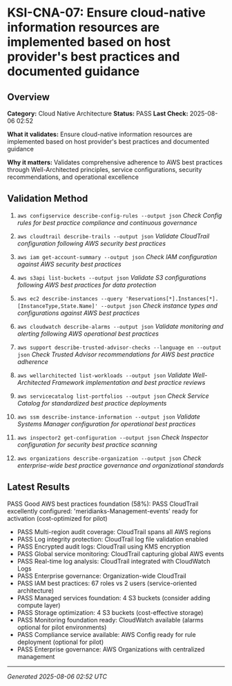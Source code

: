 # KSI-CNA-07: Ensure cloud-native information resources are implemented based on host provider's best practices and documented guidance

## Overview

**Category:** Cloud Native Architecture
**Status:** PASS
**Last Check:** 2025-08-06 02:52

**What it validates:** Ensure cloud-native information resources are implemented based on host provider's best practices and documented guidance

**Why it matters:** Validates comprehensive adherence to AWS best practices through Well-Architected principles, service configurations, security recommendations, and operational excellence

## Validation Method

1. `aws configservice describe-config-rules --output json`
   *Check Config rules for best practice compliance and continuous governance*

2. `aws cloudtrail describe-trails --output json`
   *Validate CloudTrail configuration following AWS security best practices*

3. `aws iam get-account-summary --output json`
   *Check IAM configuration against AWS security best practices*

4. `aws s3api list-buckets --output json`
   *Validate S3 configurations following AWS best practices for data protection*

5. `aws ec2 describe-instances --query 'Reservations[*].Instances[*].[InstanceType,State.Name]' --output json`
   *Check instance types and configurations against AWS best practices*

6. `aws cloudwatch describe-alarms --output json`
   *Validate monitoring and alerting following AWS operational best practices*

7. `aws support describe-trusted-advisor-checks --language en --output json`
   *Check Trusted Advisor recommendations for AWS best practice adherence*

8. `aws wellarchitected list-workloads --output json`
   *Validate Well-Architected Framework implementation and best practice reviews*

9. `aws servicecatalog list-portfolios --output json`
   *Check Service Catalog for standardized best practice deployments*

10. `aws ssm describe-instance-information --output json`
   *Validate Systems Manager configuration for operational best practices*

11. `aws inspector2 get-configuration --output json`
   *Check Inspector configuration for security best practice scanning*

12. `aws organizations describe-organization --output json`
   *Check enterprise-wide best practice governance and organizational standards*

## Latest Results

PASS Good AWS best practices foundation (58%): PASS CloudTrail excellently configured: 'meridianks-Management-events' ready for activation (cost-optimized for pilot)
- PASS Multi-region audit coverage: CloudTrail spans all AWS regions
- PASS Log integrity protection: CloudTrail log file validation enabled
- PASS Encrypted audit logs: CloudTrail using KMS encryption
- PASS Global service monitoring: CloudTrail capturing global AWS events
- PASS Real-time log analysis: CloudTrail integrated with CloudWatch Logs
- PASS Enterprise governance: Organization-wide CloudTrail
- PASS IAM best practices: 67 roles vs 2 users (service-oriented architecture)
- PASS Managed services foundation: 4 S3 buckets (consider adding compute layer)
- PASS Storage optimization: 4 S3 buckets (cost-effective storage)
- PASS Monitoring foundation ready: CloudWatch available (alarms optional for pilot environments)
- PASS Compliance service available: AWS Config ready for rule deployment (optional for pilot)
- PASS Enterprise governance: AWS Organizations with centralized management

---
*Generated 2025-08-06 02:52 UTC*